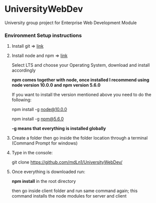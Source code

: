 # UniversityWebDev
University group project for Enterprise Web Development Module

### Environment Setup instructions

1. Install git => [link](https://git-scm.com/book/en/v2/Getting-Started-Installing-Git)

2. Install node and  npm => [link](https://nodejs.org/en/download/)

   Select LTS and choose your Operating System, download and install accordingly

   **npm comes together with node, once installed I recommend using node version 10.0.0 and npm version 5.6.0**
   
   If you want to install the version mentioned above you need to do the following:
   
   npm install -g node@10.0.0
   
   npm install -g npm@5.6.0
   
   **-g means that everything is installed globally**
   
3. Create a folder then go inside the folder location through a terminal (Command Prompt for windows)

4. Type in the console: 

   git clone https://github.com/mdLn1/UniversityWebDev/
   
5. Once everything is downloaded run:

   **npm install** in the root directory
   
   then go inside client folder and run same command again; this command installs the node modules for server and client

